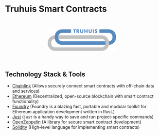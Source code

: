 # Truhuis Smart Contracts

<br/>
<p align="center">
<img src="img/Truhuis_logo.png" width="225" alt="Truhuis logo">
</a>
</p>
<br/>

## Technology Stack & Tools

- [Chainlink](https://docs.chain.link/) (Allows securely connect smart contracts with off-chain data and services)
- [Ethereum](https://ethereum.org/en/) (Decentralized, open-source blockchain with smart contract functionality)
- [Foundry](https://eth-brownie.readthedocs.io/en/stable/toctree.html#) (Foundry is a blazing fast, portable and modular toolkit for Ethereum application development written in Rust.)
- [Just](https://github.com/casey/just) (`just` is a handy way to save and run project-specific commands)
- [OpenZeppelin](https://docs.openzeppelin.com/contracts/4.x/) (A library for secure smart contract development)
- [Solidity](https://docs.soliditylang.org/en/latest/index.html) (High-level language for implementing smart contracts)

<!---
## Prerequisite
Please install or have installed the following:

- [Foundry](https://github.com/foundry-rs/foundry#installation)
- [Just](https://github.com/casey/just#packages)
-->
